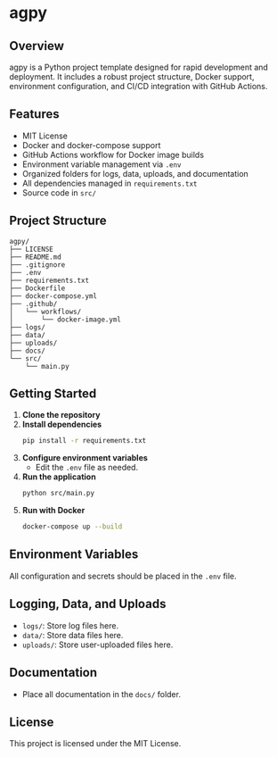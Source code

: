 # agpy

## Overview

agpy is a Python project template designed for rapid development and deployment. It includes a robust project structure, Docker support, environment configuration, and CI/CD integration with GitHub Actions.

## Features
- MIT License
- Docker and docker-compose support
- GitHub Actions workflow for Docker image builds
- Environment variable management via `.env`
- Organized folders for logs, data, uploads, and documentation
- All dependencies managed in `requirements.txt`
- Source code in `src/`

## Project Structure
```
agpy/
├── LICENSE
├── README.md
├── .gitignore
├── .env
├── requirements.txt
├── Dockerfile
├── docker-compose.yml
├── .github/
│   └── workflows/
│       └── docker-image.yml
├── logs/
├── data/
├── uploads/
├── docs/
└── src/
    └── main.py
```

## Getting Started

1. **Clone the repository**
2. **Install dependencies**
   ```sh
   pip install -r requirements.txt
   ```
3. **Configure environment variables**
   - Edit the `.env` file as needed.
4. **Run the application**
   ```sh
   python src/main.py
   ```
5. **Run with Docker**
   ```sh
   docker-compose up --build
   ```

## Environment Variables
All configuration and secrets should be placed in the `.env` file.

## Logging, Data, and Uploads
- `logs/`: Store log files here.
- `data/`: Store data files here.
- `uploads/`: Store user-uploaded files here.

## Documentation
- Place all documentation in the `docs/` folder.

## License
This project is licensed under the MIT License.
